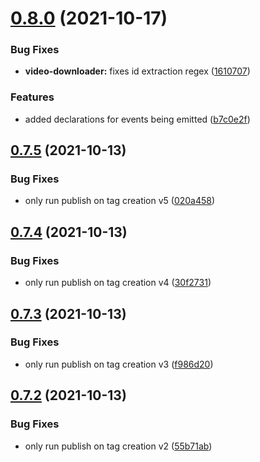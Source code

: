 # [0.8.0](https://github.com/HugoJF/twitch-tools/compare/v0.7.5...v0.8.0) (2021-10-17)


### Bug Fixes

* **video-downloader:** fixes id extraction regex ([1610707](https://github.com/HugoJF/twitch-tools/commit/161070784606104aa7f8c2195b8219e3a1cd8f58))


### Features

* added declarations for events being emitted ([b7c0e2f](https://github.com/HugoJF/twitch-tools/commit/b7c0e2fc3ee86ba29c8d8e7feff1c603c6143b09))



## [0.7.5](https://github.com/HugoJF/twitch-tools/compare/v0.7.4...v0.7.5) (2021-10-13)


### Bug Fixes

* only run publish on tag creation v5 ([020a458](https://github.com/HugoJF/twitch-tools/commit/020a458037f82d7f98d016b3b220728f46c61091))



## [0.7.4](https://github.com/HugoJF/twitch-tools/compare/v0.7.3...v0.7.4) (2021-10-13)


### Bug Fixes

* only run publish on tag creation v4 ([30f2731](https://github.com/HugoJF/twitch-tools/commit/30f2731ee4a97cb1b84c5e5fc04b424a8b444697))



## [0.7.3](https://github.com/HugoJF/twitch-tools/compare/v0.7.2...v0.7.3) (2021-10-13)


### Bug Fixes

* only run publish on tag creation v3 ([f986d20](https://github.com/HugoJF/twitch-tools/commit/f986d2065aa5dba44579d046574faa51a60e09a4))



## [0.7.2](https://github.com/HugoJF/twitch-tools/compare/v0.7.1...v0.7.2) (2021-10-13)


### Bug Fixes

* only run publish on tag creation v2 ([55b71ab](https://github.com/HugoJF/twitch-tools/commit/55b71abbf17750bb9035edcbdc478f8b434cd04b))



